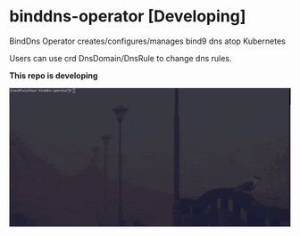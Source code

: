 # binddns-operator [Developing]
BindDns Operator creates/configures/manages bind9 dns atop Kubernetes

Users can use crd DnsDomain/DnsRule to change dns rules.

<b>This repo is developing</b>

![show](docs/summary.gif)